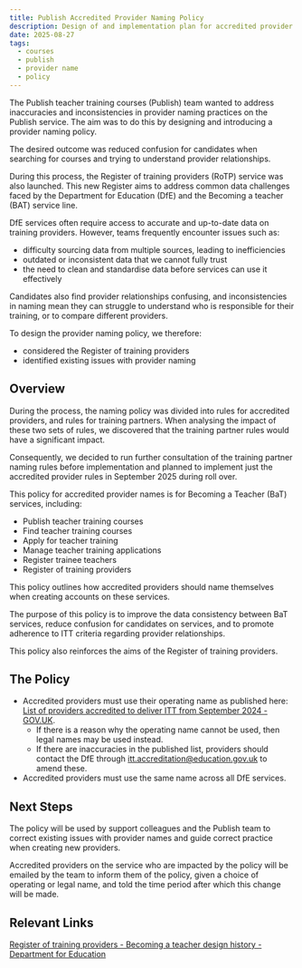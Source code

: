 ```yaml
---
title: Publish Accredited Provider Naming Policy 
description: Design of and implementation plan for accredited provider naming policy on Publish 
date: 2025-08-27
tags:
  - courses
  - publish
  - provider name
  - policy
---
```


The Publish teacher training courses (Publish) team wanted to address inaccuracies and inconsistencies in provider naming practices on the Publish service. The aim was to do this by designing and introducing a provider naming policy. 

The desired outcome was reduced confusion for candidates when searching for courses and trying to understand provider relationships.  

During this process, the Register of training providers (RoTP) service was also launched. This new Register aims to address common data challenges faced by the Department for Education (DfE) and the Becoming a teacher (BAT) service line. 

DfE services often require access to accurate and up-to-date data on training providers. However, teams frequently encounter issues such as:

- difficulty sourcing data from multiple sources, leading to inefficiencies
- outdated or inconsistent data that we cannot fully trust
- the need to clean and standardise data before services can use it effectively

Candidates also find provider relationships confusing, and inconsistencies in naming mean they can struggle to understand who is responsible for their training, or to compare different providers.

To design the provider naming policy, we therefore:

- considered the Register of training providers
- identified existing issues with provider naming

## Overview

During the process, the naming policy was divided into rules for accredited providers, and rules for training partners. When analysing the impact of these two sets of rules, we discovered that the training partner rules would have a significant impact. 

Consequently, we decided to run further consultation of the training partner naming rules before implementation and planned to implement just the accredited provider rules in September 2025 during roll over.

This policy for accredited provider names is for Becoming a Teacher (BaT) services, including:  

- Publish teacher training courses  
- Find teacher training courses  
- Apply for teacher training  
- Manage teacher training applications  
- Register trainee teachers  
- Register of training providers  

This policy outlines how accredited providers should name themselves when creating accounts on these services.

The purpose of this policy is to improve the data consistency between BaT services, reduce confusion for candidates on services, and to promote adherence to ITT criteria regarding provider relationships. 

This policy also reinforces the aims of the Register of training providers.

## The Policy

- Accredited providers must use their operating name as published here: [List of providers accredited to deliver ITT from September 2024 - GOV.UK](https://www.gov.uk/government/publications/accredited-initial-teacher-training-itt-providers/list-of-providers-accredited-to-deliver-itt-from-september-2024#contents).  
  - If there is a reason why the operating name cannot be used, then legal names may be used instead.
  - If there are inaccuracies in the published list, providers should contact the DfE through <itt.accreditation@education.gov.uk> to amend these.
- Accredited providers must use the same name across all DfE services.  

## Next Steps

The policy will be used by support colleagues and the Publish team to correct existing issues with provider names and guide correct practice when creating new providers.

Accredited providers on the service who are impacted by the policy will be emailed by the team to inform them of the policy, given a choice of operating or legal name, and told the time period after which this change will be made.

## Relevant Links

[Register of training providers - Becoming a teacher design history - Department for Education](https://becoming-a-teacher.design-history.education.gov.uk/register-of-training-providers/)
